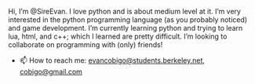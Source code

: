 Hi, I’m @SireEvan. I love python and is about medium level at it. I’m very interested in the python programming language (as you probably noticed) 
and game development. I’m currently learning python and trying to learn lua, html, and c++; which I learned are pretty difficult. I’m looking to collaborate on
programming with (only) friends!

- 📫 How to reach me: evancobigo@students.berkeley.net, cobigo@gmail.com
